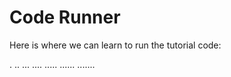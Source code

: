 # Code Runner #

Here is where we can learn to run the tutorial code:

.
..
...
....
.....
......
.......
